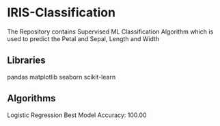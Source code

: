 # IRIS-Classification
The Repository contains Supervised ML Classification Algorithm which is used to predict the Petal and Sepal, Length and Width

## Libraries
pandas
matplotlib
seaborn
scikit-learn

## Algorithms
Logistic Regression
Best Model Accuracy: 100.00
